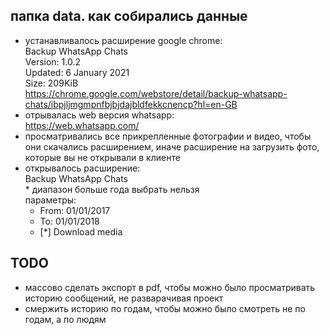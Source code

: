 ## папка data. как собирались данные
- устанавливалось расширение google chrome:  
    Backup WhatsApp Chats  
    Version: 1.0.2  
    Updated: 6 January 2021  
    Size: 209KiB  
  https://chrome.google.com/webstore/detail/backup-whatsapp-chats/ibpjljmgmpnfbjbjdajbldfekkcnencp?hl=en-GB
- отрывалась web версия whatsapp:  
    https://web.whatsapp.com/
- просматривались все прикрепленные фотографии и видео, чтобы они скачались расширением, иначе расширение на загрузить фото, которые вы не открывали в клиенте
- открывалось расширение:  
    Backup WhatsApp Chats  
    \* диапазон больше года выбрать нельзя   
    параметры:
    - From: 01/01/2017
    - To: 01/01/2018
    - [*] Download media  

## TODO
- массово сделать экспорт в pdf, чтобы можно было просматривать историю сообщений, не разварачивая проект
- смержить историю по годам, чтобы можно было смотреть не по годам, а по людям

